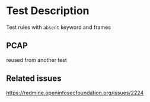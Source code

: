 # Test Description

Test rules with `absent` keyword and frames

## PCAP

reused from another test

## Related issues

https://redmine.openinfosecfoundation.org/issues/2224
